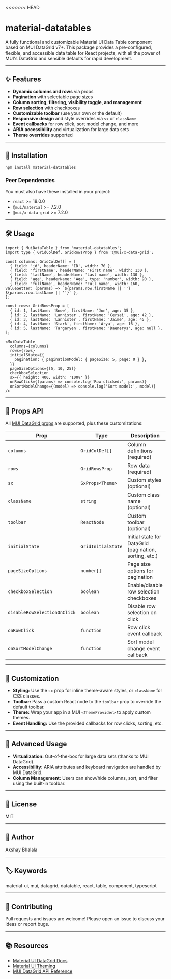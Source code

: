 <<<<<<< HEAD
# material-datatables

A fully functional and customizable Material UI Data Table component based on MUI DataGrid v7+. This package provides a pre-configured, flexible, and accessible data table for React projects, with all the power of MUI's DataGrid and sensible defaults for rapid development.

---

## ✨ Features
- **Dynamic columns and rows** via props
- **Pagination** with selectable page sizes
- **Column sorting, filtering, visibility toggle, and management**
- **Row selection** with checkboxes
- **Customizable toolbar** (use your own or the default)
- **Responsive design** and style overrides via `sx` or `className`
- **Event callbacks** for row click, sort model change, and more
- **ARIA accessibility** and virtualization for large data sets
- **Theme overrides** supported

---

## 🚀 Installation

```bash
npm install material-datatables
```

### Peer Dependencies
You must also have these installed in your project:
- `react` >= 18.0.0
- `@mui/material` >= 7.2.0
- `@mui/x-data-grid` >= 7.2.0

---

## 🛠️ Usage

```tsx
import { MuiDataTable } from 'material-datatables';
import type { GridColDef, GridRowsProp } from '@mui/x-data-grid';

const columns: GridColDef[] = [
  { field: 'id', headerName: 'ID', width: 70 },
  { field: 'firstName', headerName: 'First name', width: 130 },
  { field: 'lastName', headerName: 'Last name', width: 130 },
  { field: 'age', headerName: 'Age', type: 'number', width: 90 },
  { field: 'fullName', headerName: 'Full name', width: 160, valueGetter: (params) => `${params.row.firstName || ''} ${params.row.lastName || ''}` },
];

const rows: GridRowsProp = [
  { id: 1, lastName: 'Snow', firstName: 'Jon', age: 35 },
  { id: 2, lastName: 'Lannister', firstName: 'Cersei', age: 42 },
  { id: 3, lastName: 'Lannister', firstName: 'Jaime', age: 45 },
  { id: 4, lastName: 'Stark', firstName: 'Arya', age: 16 },
  { id: 5, lastName: 'Targaryen', firstName: 'Daenerys', age: null },
];

<MuiDataTable
  columns={columns}
  rows={rows}
  initialState={{
    pagination: { paginationModel: { pageSize: 5, page: 0 } },
  }}
  pageSizeOptions={[5, 10, 25]}
  checkboxSelection
  sx={{ height: 400, width: '100%' }}
  onRowClick={(params) => console.log('Row clicked:', params)}
  onSortModelChange={(model) => console.log('Sort model:', model)}
/>
```

---

## 📑 Props API

All [MUI DataGrid props](https://mui.com/x/api/data-grid/data-grid-props/) are supported, plus these customizations:

| Prop                        | Type                        | Description |
|-----------------------------|-----------------------------|-------------|
| `columns`                   | `GridColDef[]`              | Column definitions (required) |
| `rows`                      | `GridRowsProp`              | Row data (required) |
| `sx`                        | `SxProps<Theme>`            | Custom styles (optional) |
| `className`                 | `string`                    | Custom class name (optional) |
| `toolbar`                   | `ReactNode`                 | Custom toolbar (optional) |
| `initialState`              | `GridInitialState`          | Initial state for DataGrid (pagination, sorting, etc.) |
| `pageSizeOptions`           | `number[]`                  | Page size options for pagination |
| `checkboxSelection`         | `boolean`                   | Enable/disable row selection checkboxes |
| `disableRowSelectionOnClick`| `boolean`                   | Disable row selection on click |
| `onRowClick`                | `function`                  | Row click event callback |
| `onSortModelChange`         | `function`                  | Sort model change event callback |

---

## 🎨 Customization
- **Styling:** Use the `sx` prop for inline theme-aware styles, or `className` for CSS classes.
- **Toolbar:** Pass a custom React node to the `toolbar` prop to override the default toolbar.
- **Theme:** Wrap your app in a MUI `<ThemeProvider>` to apply custom themes.
- **Event Handling:** Use the provided callbacks for row clicks, sorting, etc.

---

## 🧩 Advanced Usage
- **Virtualization:** Out-of-the-box for large data sets (thanks to MUI DataGrid).
- **Accessibility:** ARIA attributes and keyboard navigation are handled by MUI DataGrid.
- **Column Management:** Users can show/hide columns, sort, and filter using the built-in toolbar.

---

## 📝 License
MIT

---

## 👤 Author
Akshay Bhalala

---

## 🏷️ Keywords
material-ui, mui, datagrid, datatable, react, table, component, typescript 

---


## 🤝 Contributing
Pull requests and issues are welcome! Please open an issue to discuss your ideas or report bugs.

---

## 📚 Resources
- [Material UI DataGrid Docs](https://mui.com/x/react-data-grid/)
- [Material UI Theming](https://mui.com/material-ui/customization/theming/)
- [MUI DataGrid API Reference](https://mui.com/x/api/data-grid/data-grid/) 
